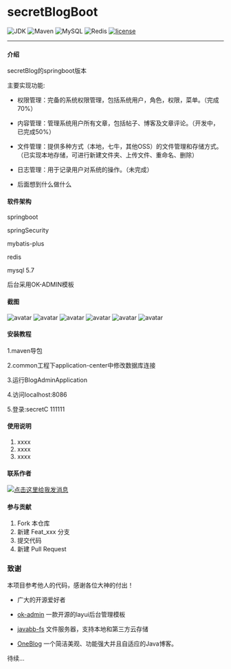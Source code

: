 # secretBlogBoot

![JDK](https://img.shields.io/badge/JDK-1.8-green.svg)
![Maven](https://img.shields.io/badge/Maven-3.6.1-green.svg)
![MySQL](https://img.shields.io/badge/MySQL-5.7-green.svg)
![Redis](https://img.shields.io/badge/Redis-3.2.100-green.svg)
[![license](https://img.shields.io/badge/license-GPL%20v3-yellow.svg)](https://gitee.com/secret_C/secretBlogBoot/blob/master/LICENSE)

---

#### 介绍
secretBlog的springboot版本

主要实现功能:

* 权限管理：完备的系统权限管理，包括系统用户，角色，权限，菜单。（完成70%）

* 内容管理：管理系统用户所有文章，包括帖子、博客及文章评论。（开发中，已完成50%）

* 文件管理：提供多种方式（本地，七牛，其他OSS）的文件管理和存储方式。（已实现本地存储，可进行新建文件夹、上传文件、重命名、删除）

* 日志管理：用于记录用户对系统的操作。（未完成）

* 后面想到什么做什么

#### 软件架构
springboot

springSecurity

mybatis-plus

redis

mysql 5.7

后台采用OK-ADMIN模板

#### 截图
![avatar](http://secret_c.gitee.io/secretblogboot/img1.png)
![avatar](http://secret_c.gitee.io/secretblogboot/img2.png)
![avatar](http://secret_c.gitee.io/secretblogboot/img3.png)
![avatar](http://secret_c.gitee.io/secretblogboot/img4.png)
![avatar](http://secret_c.gitee.io/secretblogboot/img5.png)
![avatar](http://secret_c.gitee.io/secretblogboot/img6.png)





#### 安装教程
1.maven导包

2.common工程下application-center中修改数据库连接

3.运行BlogAdminApplication

4.访问localhost:8086

5.登录:secretC  111111

#### 使用说明

1.  xxxx
2.  xxxx
3.  xxxx

#### 联系作者
<a target="_blank" href="http://wpa.qq.com/msgrd?v=3&uin=1029693356&site=qq&menu=yes"><img border="0" src="http://wpa.qq.com/pa?p=2:1029693356:41" alt="点击这里给我发消息" title="点击这里给我发消息"/></a>

#### 参与贡献

1.  Fork 本仓库
2.  新建 Feat_xxx 分支
3.  提交代码
4.  新建 Pull Request

### 致谢

本项目参考他人的代码，感谢各位大神的付出！

* 广大的开源爱好者

* [ok-admin](https://www.baidu.com/s?ie=UTF-8&wd=ok-admin) 一款开源的layui后台管理模板

* [javabb-fs](https://gitee.com/imqinbao/javabb-fs) 文件服务器，支持本地和第三方云存储

* [OneBlog](https://gitee.com/yadong.zhang/DBlog) 一个简洁美观、功能强大并且自适应的Java博客。

待续...
